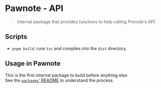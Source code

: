 # Pawnote - API

> Internal package that provides functions to help calling Pronote's API.

## Scripts

- `pnpm build`: runs `tsc` and compiles into the `dist` directory.

## Usage in Pawnote

This is the first internal package to build before anything else. \
See the [`packages`' README](../README.md) to understand the process.
